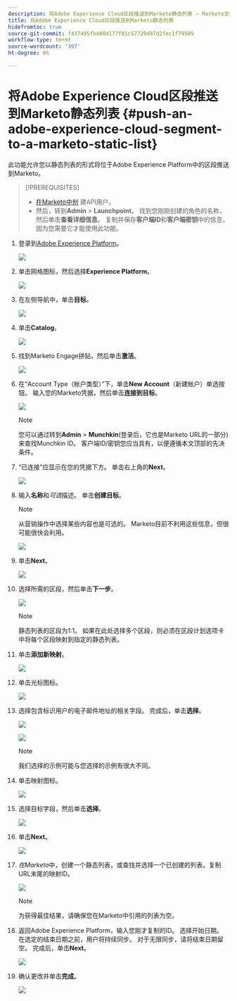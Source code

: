 ```yaml
---
description: 将Adobe Experience Cloud区段推送到Marketo静态列表 — Marketo文档 — 产品文档
title: 将Adobe Experience Cloud区段推送到Marketo静态列表
hidefromtoc: true
source-git-commit: f437495fbe004177f01c57729d97d2fec1f79509
workflow-type: tm+mt
source-wordcount: '397'
ht-degree: 0%

---
```


# 将Adobe Experience Cloud区段推送到Marketo静态列表 {#push-an-adobe-experience-cloud-segment-to-a-marketo-static-list}

此功能允许您以静态列表的形式将位于Adobe Experience Platform中的区段推送到Marketo。

>[!PREREQUISITES]
>
>* [在Marketo中创](/help/marketo/product-docs/administration/users-and-roles/create-an-api-only-user.md) 建API用户。
>* 然后，转到&#x200B;**Admin** > **Launchpoint**。 找到您刚刚创建的角色的名称，然后单击&#x200B;**查看详细信息**。 复制并保存&#x200B;**客户端ID**&#x200B;和&#x200B;**客户端密钥**&#x200B;中的信息，因为您需要它才能使用此功能。


1. 登录到[Adobe Experience Platform](https://experience.adobe.com/)。

   ![](assets/push-an-adobe-experience-cloud-segment-to-a-marketo-static-list-1.png)

1. 单击网格图标，然后选择&#x200B;**Experience Platform**。

   ![](assets/push-an-adobe-experience-cloud-segment-to-a-marketo-static-list-2.png)

1. 在左侧导航中，单击&#x200B;**目标**。

   ![](assets/push-an-adobe-experience-cloud-segment-to-a-marketo-static-list-3.png)

1. 单击&#x200B;**Catalog**。

   ![](assets/push-an-adobe-experience-cloud-segment-to-a-marketo-static-list-4.png)

1. 找到Marketo Engage拼贴，然后单击&#x200B;**激活**。

   ![](assets/push-an-adobe-experience-cloud-segment-to-a-marketo-static-list-5.png)

1. 在“Account Type（帐户类型）”下，单击&#x200B;**New Account**（新建帐户）单选按钮。 输入您的Marketo凭据，然后单击&#x200B;**连接到目标**。

   ![](assets/push-an-adobe-experience-cloud-segment-to-a-marketo-static-list-6.png)

   >[!NOTE]
   >
   >您可以通过转到&#x200B;**Admin** > **Munchkin**(登录后，它也是Marketo URL的一部分)来查找Munchkin ID。 客户端ID/密钥您应当具有，以便遵循本文顶部的先决条件。

1. “已连接”应显示在您的凭据下方。 单击右上角的&#x200B;**Next**。

   ![](assets/push-an-adobe-experience-cloud-segment-to-a-marketo-static-list-7.png)

1. 输入&#x200B;**名称**&#x200B;和&#x200B;_可选_&#x200B;描述。 单击&#x200B;**创建目标**。

   >[!NOTE]
   >
   >从营销操作中选择某些内容也是可选的。 Marketo目前不利用这些信息，但很可能很快会利用。

   ![](assets/push-an-adobe-experience-cloud-segment-to-a-marketo-static-list-8.png)

1. 单击&#x200B;**Next**。

   ![](assets/push-an-adobe-experience-cloud-segment-to-a-marketo-static-list-9.png)

1. 选择所需的区段，然后单击&#x200B;**下一步**。

   ![](assets/push-an-adobe-experience-cloud-segment-to-a-marketo-static-list-10.png)

   >[!NOTE]
   >
   >静态列表的区段为1:1。 如果在此处选择多个区段，则必须在区段计划选项卡中将每个区段映射到指定的静态列表。

1. 单击&#x200B;**添加新映射**。

   ![](assets/push-an-adobe-experience-cloud-segment-to-a-marketo-static-list-11.png)

1. 单击光标图标。

   ![](assets/push-an-adobe-experience-cloud-segment-to-a-marketo-static-list-12.png)

1. 选择包含标识用户的电子邮件地址的相关字段。 完成后，单击&#x200B;**选择**。

   ![](assets/push-an-adobe-experience-cloud-segment-to-a-marketo-static-list-13.png)

   ![](assets/push-an-adobe-experience-cloud-segment-to-a-marketo-static-list-14.png)


   >[!NOTE]
   >
   >我们选择的示例可能与您选择的示例有很大不同。

1. 单击映射图标。

   ![](assets/push-an-adobe-experience-cloud-segment-to-a-marketo-static-list-15.png)

1. 选择目标字段，然后单击&#x200B;**选择**。

   ![](assets/push-an-adobe-experience-cloud-segment-to-a-marketo-static-list-16.png)

1. 单击&#x200B;**Next**。

   ![](assets/push-an-adobe-experience-cloud-segment-to-a-marketo-static-list-17.png)

1. _在Marketo_&#x200B;中，创建一个静态列表，或查找并选择一个已创建的列表。复制URL末尾的映射ID。

   ![](assets/push-an-adobe-experience-cloud-segment-to-a-marketo-static-list-18.png)

   >[!NOTE]
   >
   >为获得最佳结果，请确保您在Marketo中引用的列表为空。

1. 返回Adobe Experience Platform，输入您刚才复制的ID。 选择开始日期。 在选定的结束日期之前，用户将持续同步。 对于无限同步，请将结束日期留空。 完成后，单击&#x200B;**Next**。

   ![](assets/push-an-adobe-experience-cloud-segment-to-a-marketo-static-list-19.png)

1. 确认更改并单击&#x200B;**完成**。

   ![](assets/push-an-adobe-experience-cloud-segment-to-a-marketo-static-list-20.png)
